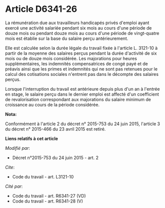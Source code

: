 # Article D6341-26

La rémunération due aux travailleurs handicapés privés d'emploi ayant exercé une activité salariée pendant six mois au cours
d'une période de douze mois ou pendant douze mois au cours d'une période de vingt-quatre mois est établie sur la base du
salaire perçu antérieurement. 

Elle est calculée selon la durée légale du travail fixée à l'article L. 3121-10 à partir de la moyenne des salaires perçus
pendant la durée d'activité de six mois ou de douze mois considérée. Les majorations pour heures supplémentaires, les
indemnités compensatrices de congé payé et de préavis ainsi que les primes et indemnités qui ne sont pas retenues pour le
calcul des cotisations sociales n'entrent pas dans le décompte des salaires perçus. 

Lorsque l'interruption du travail est antérieure depuis plus d'un an à l'entrée en stage, le salaire perçu dans le dernier
emploi est affecté d'un coefficient de revalorisation correspondant aux majorations du salaire minimum de croissance au cours
de la période considérée.

**Nota:**

Conformément à l'article 2 du décret n° 2015-753 du 24 juin 2015, l'article 3 du décret n° 2015-466 du 23 avril 2015 est
retiré.

**Liens relatifs à cet article**

_Modifié par_:

  - Décret n°2015-753 du 24 juin 2015 - art. 2

_Cite_:

  - Code du travail - art. L3121-10

_Cité par_:

  - Code du travail - art. R6341-27 (VD)
  - Code du travail - art. R6341-28 (V)
